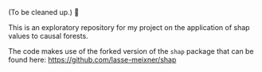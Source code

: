(To be cleaned up.) 🧹

This is an exploratory repository for my project on the application of shap values to causal forests.

The code makes use of the forked version of the `shap` package that can be found here:  https://github.com/lasse-meixner/shap
